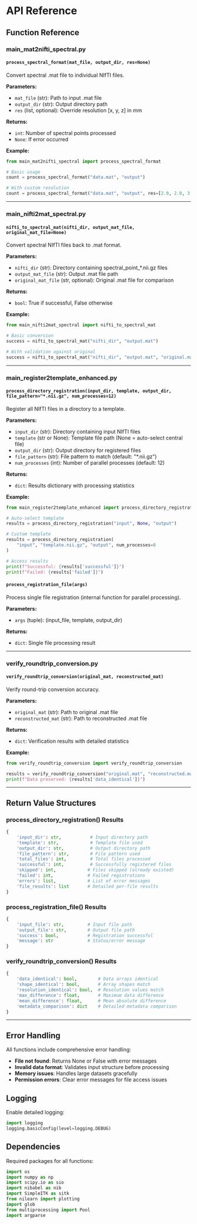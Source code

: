 # API Reference

## Function Reference

### main_mat2nifti_spectral.py

#### `process_spectral_format(mat_file, output_dir, res=None)`
Convert spectral .mat file to individual NIfTI files.

**Parameters:**
- `mat_file` (str): Path to input .mat file
- `output_dir` (str): Output directory path
- `res` (list, optional): Override resolution [x, y, z] in mm

**Returns:**
- `int`: Number of spectral points processed
- `None`: If error occurred

**Example:**
```python
from main_mat2nifti_spectral import process_spectral_format

# Basic usage
count = process_spectral_format("data.mat", "output")

# With custom resolution
count = process_spectral_format("data.mat", "output", res=[2.0, 2.0, 3.0])
```

---

### main_nifti2mat_spectral.py

#### `nifti_to_spectral_mat(nifti_dir, output_mat_file, original_mat_file=None)`
Convert spectral NIfTI files back to .mat format.

**Parameters:**
- `nifti_dir` (str): Directory containing spectral_point_*.nii.gz files
- `output_mat_file` (str): Output .mat file path
- `original_mat_file` (str, optional): Original .mat file for comparison

**Returns:**
- `bool`: True if successful, False otherwise

**Example:**
```python
from main_nifti2mat_spectral import nifti_to_spectral_mat

# Basic conversion
success = nifti_to_spectral_mat("nifti_dir", "output.mat")

# With validation against original
success = nifti_to_spectral_mat("nifti_dir", "output.mat", "original.mat")
```

---

### main_register2template_enhanced.py

#### `process_directory_registration(input_dir, template, output_dir, file_pattern="*.nii.gz", num_processes=12)`
Register all NIfTI files in a directory to a template.

**Parameters:**
- `input_dir` (str): Directory containing input NIfTI files
- `template` (str or None): Template file path (None = auto-select central file)
- `output_dir` (str): Output directory for registered files
- `file_pattern` (str): File pattern to match (default: "*.nii.gz")
- `num_processes` (int): Number of parallel processes (default: 12)

**Returns:**
- `dict`: Results dictionary with processing statistics

**Example:**
```python
from main_register2template_enhanced import process_directory_registration

# Auto-select template
results = process_directory_registration("input", None, "output")

# Custom template
results = process_directory_registration(
    "input", "template.nii.gz", "output", num_processes=8
)

# Access results
print(f"Successful: {results['successful']}")
print(f"Failed: {results['failed']}")
```

#### `process_registration_file(args)`
Process single file registration (internal function for parallel processing).

**Parameters:**
- `args` (tuple): (input_file, template, output_dir)

**Returns:**
- `dict`: Single file processing result

---

### verify_roundtrip_conversion.py

#### `verify_roundtrip_conversion(original_mat, reconstructed_mat)`
Verify round-trip conversion accuracy.

**Parameters:**
- `original_mat` (str): Path to original .mat file
- `reconstructed_mat` (str): Path to reconstructed .mat file

**Returns:**
- `dict`: Verification results with detailed statistics

**Example:**
```python
from verify_roundtrip_conversion import verify_roundtrip_conversion

results = verify_roundtrip_conversion("original.mat", "reconstructed.mat")
print(f"Data preserved: {results['data_identical']}")
```

---

## Return Value Structures

### process_directory_registration() Results
```python
{
    'input_dir': str,           # Input directory path
    'template': str,            # Template file used
    'output_dir': str,          # Output directory path
    'file_pattern': str,        # File pattern used
    'total_files': int,         # Total files processed
    'successful': int,          # Successfully registered files
    'skipped': int,            # Files skipped (already existed)
    'failed': int,             # Failed registrations
    'errors': list,            # List of error messages
    'file_results': list       # Detailed per-file results
}
```

### process_registration_file() Results
```python
{
    'input_file': str,         # Input file path
    'output_file': str,        # Output file path
    'success': bool,           # Registration successful
    'message': str             # Status/error message
}
```

### verify_roundtrip_conversion() Results
```python
{
    'data_identical': bool,        # Data arrays identical
    'shape_identical': bool,       # Array shapes match
    'resolution_identical': bool,  # Resolution values match
    'max_difference': float,       # Maximum data difference
    'mean_difference': float,      # Mean absolute difference
    'metadata_comparison': dict    # Detailed metadata comparison
}
```

---

## Error Handling

All functions include comprehensive error handling:

- **File not found**: Returns None or False with error messages
- **Invalid data format**: Validates input structure before processing
- **Memory issues**: Handles large datasets gracefully
- **Permission errors**: Clear error messages for file access issues

## Logging

Enable detailed logging:
```python
import logging
logging.basicConfig(level=logging.DEBUG)
```

## Dependencies

Required packages for all functions:
```python
import os
import numpy as np
import scipy.io as sio
import nibabel as nib
import SimpleITK as sitk
from nilearn import plotting
import glob
from multiprocessing import Pool
import argparse
```
